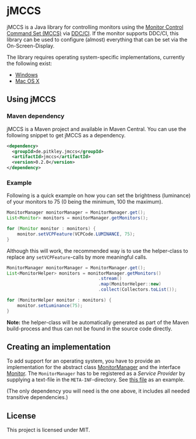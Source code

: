# jMCCS

jMCCS is a Java library for controlling monitors using the [Monitor Control Command Set (MCCS)](http://en.wikipedia.org/wiki/Monitor_Control_Command_Set) via [DDC/CI](http://en.wikipedia.org/wiki/Display_Data_Channel#DDC.2FCI).
If the monitor supports DDC/CI, this library can be used to configure (almost) everything that can be set via the On-Screen-Display.

The library requires operating system-specific implementations, currently the following exist:

* [Windows][jmccs-win]
* [Mac OS X][jmccs-osx]

## Using jMCCS

### Maven dependency

jMCCS is a Maven project and available in Maven Central.
You can use the following snippet to get jMCCS as a dependency.

```xml
<dependency>
  <groupId>de.pitkley.jmccs</groupId>
  <artifactId>jmccs</artifactId>
  <version>0.2.0</version>
</dependency>
```

### Example

Following is a quick example on how you can set the brightness (luminance) of your monitors to 75 (0 being the minimum, 100 the maximum).

```java
MonitorManager monitorManager = MonitorManager.get();
List<Monitor> monitors = monitorManager.getMonitors();

for (Monitor monitor : monitors) {
    monitor.setVCPFeature(VCPCode.LUMINANCE, 75);
}
```

Although this will work, the recommended way is to use the helper-class to replace any `setVCPFeature`-calls by more meaningful calls.

```java
MonitorManager monitorManager = MonitorManager.get();
List<MonitorHelper> monitors = monitorManager.getMonitors()
                                   .stream()
                                   .map(MonitorHelper::new)
                                   .collect(Collectors.toList());

for (MonitorHelper monitor : monitors) {
    monitor.setLuminance(75);
}
```

**Note:** the helper-class will be automatically generated as part of the Maven build-process and thus can not be found in the source code directly.

## Creating an implementation

To add support for an operating system, you have to provide an implementation for the abstract class [MonitorManager][monman] and the interface [Monitor][mon].
The `MonitorManager` has to be registered as a *Service Provider* by supplying a text-file in the `META-INF`-directory.
See [this file][spi-ex] as an example.

(The only dependency you will need is the one above, it includes all needed transitive dependencies.)

## License

This project is licensed under MIT.

[jmccs-win]: https://github.com/pitkley/jmccs-win
[jmccs-osx]: https://github.com/pitkley/jmccs-osx
[monman]: monitor/src/main/java/de/pitkley/jmccs/monitor/MonitorManager.java
[mon]: monitor/src/main/java/de/pitkley/jmccs/monitor/Monitor.java
[spi-ex]: https://github.com/pitkley/jmccs-osx/blob/master/src/main/resources/META-INF/services/de.pitkley.jmccs.monitor.MonitorManager

